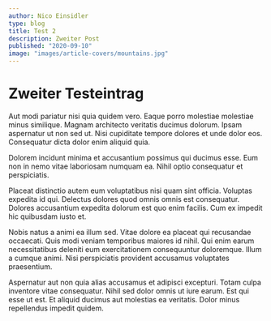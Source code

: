 ```yaml
---
author: Nico Einsidler
type: blog
title: Test 2
description: Zweiter Post
published: "2020-09-10"
image: "images/article-covers/mountains.jpg"
---
```


# Zweiter Testeintrag

Aut modi pariatur nisi quia quidem vero. Eaque porro molestiae molestiae minus similique. Magnam architecto veritatis ducimus dolorum. Ipsam aspernatur ut non sed ut. Nisi cupiditate tempore dolores et unde dolor eos. Consequatur dicta dolor enim aliquid quia.

Dolorem incidunt minima et accusantium possimus qui ducimus esse. Eum non in nemo vitae laboriosam numquam ea. Nihil optio consequatur et perspiciatis.

Placeat distinctio autem eum voluptatibus nisi quam sint officia. Voluptas expedita id qui. Delectus dolores quod omnis omnis est consequatur. Dolores accusantium expedita dolorum est quo enim facilis. Cum ex impedit hic quibusdam iusto et.

Nobis natus a animi ea illum sed. Vitae dolore ea placeat qui recusandae occaecati. Quis modi veniam temporibus maiores id nihil. Qui enim earum necessitatibus deleniti eum exercitationem consequuntur doloremque. Illum a cumque animi. Nisi perspiciatis provident accusamus voluptates praesentium.

Aspernatur aut non quia alias accusamus et adipisci excepturi. Totam culpa inventore vitae consequatur. Nihil sed dolor omnis ut iure earum. Est qui esse ut est. Et aliquid ducimus aut molestias ea veritatis. Dolor minus repellendus impedit quidem.

